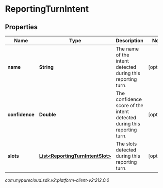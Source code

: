 # ReportingTurnIntent


## Properties

| Name | Type | Description | Notes |
| ------------ | ------------- | ------------- | ------------- |
| **name** | **String** | The name of the intent detected during this reporting turn. |  [optional] |
| **confidence** | **Double** | The confidence score of the intent detected during this reporting turn. |  [optional] |
| **slots** | [**List&lt;ReportingTurnIntentSlot&gt;**](ReportingTurnIntentSlot) | The slots detected during this reporting turn. |  [optional] |




_com.mypurecloud.sdk.v2:platform-client-v2:212.0.0_
